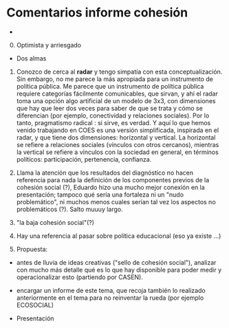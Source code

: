 
# Comentarios informe cohesión

-

0. Optimista y arriesgado

- Dos almas

1. Conozco de cerca al **radar** y tengo simpatía con esta conceptualización. Sin embargo, no me parece la más apropiada para un instrumento de política pública. Me parece que un instrumento de política pública requiere categorías fácilmente comunicables, que sirvan, y ahí el radar toma una opción algo artificial de un modelo de 3x3, con dimensiones que hay que leer dos veces para saber de que se trata y cómo se diferencian (por ejemplo, conectividad y relaciones sociales). Por lo tanto, pragmatismo radical : si sirve, es verdad. Y aquí lo que hemos venido trabajando en COES es una versión simplificada, inspirada en el radar, y que tiene dos dimensiones: horizontal y vertical. La horizontal se refiere a relaciones sociales (vínculos con otros cercanos), mientras la vertical se refiere a vínculos con la sociedad en general, en términos políticos: participación, pertenencia, confianza.

2. Llama la atención que los resultados del diagnóstico no hacen referencia para nada la definición de los componentes previos de la cohesión social (?), Eduardo hizo una mucho mejor conexión en la presentación;  tampoco qué sería una fortaleza ni un "nudo problemático", ni muchos menos cuales serían tal vez los aspectos no problemáticos (?). Salto muuuy largo.

3. "la baja cohesión social"(?)

4. Hay una referencia al pasar sobre política educacional (eso ya existe ...)

5. Propuesta:
  - antes de lluvia de ideas creativas ("sello de cohesión social"), analizar con mucho más detalle qué es lo que hay disponible para poder medir y operacionalizar esto (partiendo por CASEN).
  - encargar un informe de este tema, que recoja también lo realizado anteriormente en el tema para no reinventar la rueda (por ejemplo ECOSOCIAL)

- Presentación
